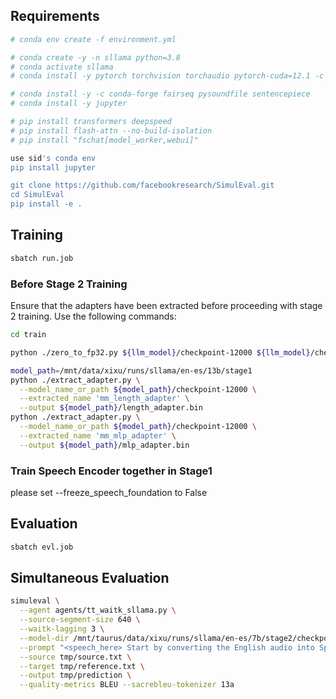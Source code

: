 ## Requirements
```bash
# conda env create -f environment.yml

# conda create -y -n sllama python=3.8
# conda activate sllama
# conda install -y pytorch torchvision torchaudio pytorch-cuda=12.1 -c pytorch -c nvidia

# conda install -y -c conda-forge fairseq pysoundfile sentencepiece
# conda install -y jupyter

# pip install transformers deepspeed
# pip install flash-attn --no-build-isolation
# pip install "fschat[model_worker,webui]"

use sid's conda env
pip install jupyter

git clone https://github.com/facebookresearch/SimulEval.git
cd SimulEval
pip install -e .

```

## Training
```bash
sbatch run.job
```

### Before Stage 2 Training
Ensure that the adapters have been extracted before proceeding with stage 2 training. Use the following commands:
```bash
cd train

python ./zero_to_fp32.py ${llm_model}/checkpoint-12000 ${llm_model}/checkpoint-12000/pytorch_model.bin

model_path=/mnt/data/xixu/runs/sllama/en-es/13b/stage1
python ./extract_adapter.py \
  --model_name_or_path ${model_path}/checkpoint-12000 \
  --extracted_name 'mm_length_adapter' \
  --output ${model_path}/length_adapter.bin 
python ./extract_adapter.py \
  --model_name_or_path ${model_path}/checkpoint-12000 \
  --extracted_name 'mm_mlp_adapter' \
  --output ${model_path}/mlp_adapter.bin 
```

### Train Speech Encoder together in Stage1
please set --freeze_speech_foundation to False

## Evaluation
```bash
sbatch evl.job
```

## Simultaneous Evaluation

```bash
simuleval \
  --agent agents/tt_waitk_sllama.py \
  --source-segment-size 640 \
  --waitk-lagging 3 \
  --model-dir /mnt/taurus/data/xixu/runs/sllama/en-es/7b/stage2/checkpoint-2100 \
  --prompt "<speech_here> Start by converting the English audio into Spanish written form." \
  --source tmp/source.txt \
  --target tmp/reference.txt \
  --output tmp/prediction \
  --quality-metrics BLEU --sacrebleu-tokenizer 13a
```

